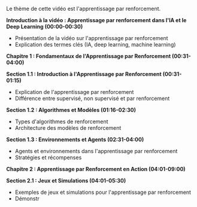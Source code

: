 Le thème de cette vidéo est l'apprentissage par renforcement.

**Introduction à la vidéo : Apprentissage par renforcement dans l'IA et le Deep Learning (00:00-00:30)**

- Présentation de la vidéo sur l'apprentissage par renforcement
- Explication des termes clés (IA, deep learning, machine learning)

**Chapitre 1 : Fondamentaux de l'Apprentissage par Renforcement (00:31-04:00)**

**Section 1.1 : Introduction à l'Apprentissage par Renforcement (00:31-01:15)**

- Explication de l'apprentissage par renforcement
- Différence entre supervisé, non supervisé et par renforcement

**Section 1.2 : Algorithmes et Modèles (01:16-02:30)**

- Types d'algorithmes de renforcement
- Architecture des modèles de renforcement

**Section 1.3 : Environnements et Agents (02:31-04:00)**

- Agents et environnements dans l'apprentissage par renforcement
- Stratégies et récompenses

**Chapitre 2 : Apprentissage par Renforcement en Action (04:01-09:00)**

**Section 2.1 : Jeux et Simulations (04:01-05:30)**

- Exemples de jeux et simulations pour l'apprentissage par renforcement
- Démonstr